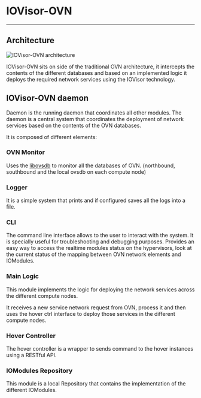 # IOVisor-OVN

---
## Architecture

![IOVisor-OVN architecture](https://raw.githubusercontent.com/netgroup-polito/iovisor-ovn/master/docs/iovisor-ovn-architecture.png)

IOVisor-OVN sits on side of the traditional OVN architecture, it intercepts the
contents of the different databases and based on an implemented logic it deploys
the required network services using the IOVisor technology.

## IOVisor-OVN daemon

Daemon is the running daemon that coordinates all other modules.
The daemon is a central system that coordinates the deployment of network services
based on the contents of the OVN databases.

It is composed of different elements:

### OVN Monitor

Uses the [libovsdb](https://github.com/socketplane/libovsdb) to monitor all the
databases of OVN. (northbound, southbound and the local ovsdb on each compute node)

### Logger

It is a simple system that prints and if configured saves all the logs into a file.

### CLI

The command line interface allows to the user to interact with the system.
It is specially useful for troubleshooting and debugging purposes.
Provides an easy way to access the realtime modules status on the hypervisors, look at the current status of the mapping between OVN network elements and IOModules.

### Main Logic

This module implements the logic for deploying the network services across the
different compute nodes.

It receives a new service network request from OVN, process it and then uses the hover ctrl
interface to deploy those services in the different compute nodes.

### Hover Controller

The hover controller is a wrapper to sends command to the hover instances using
a RESTful API.

### IOModules Repository

This module is a local Repository that contains the implementation of the different IOModules.

